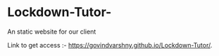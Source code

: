 # Lockdown-Tutor-
An static website for our client
 
 
 Link to get access :- https://govindvarshny.github.io/Lockdown-Tutor/.
